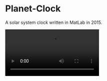 # Planet-Clock
A solar system clock written in MatLab in 2015.

![](https://i.imgur.com/dZBk4Wu.mp4)
